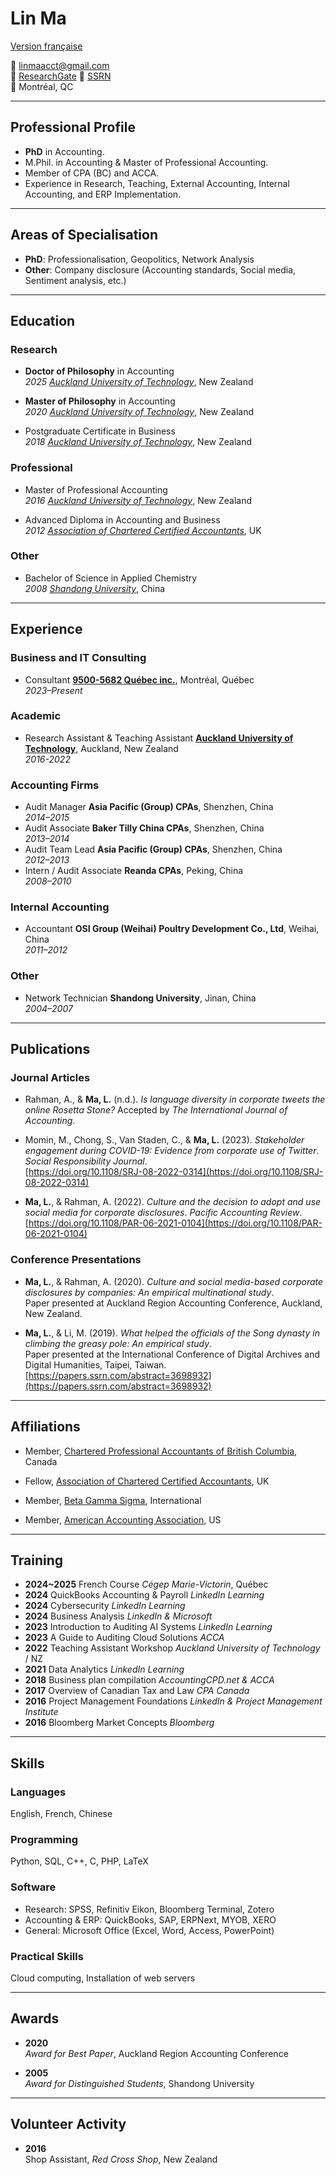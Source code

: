# Lin Ma

[Version française](https://95005682.ca/linacademie)

📧 [linmaacct@gmail.com](mailto:linmaacct@gmail.com)  
🔬 [ResearchGate](https://www.researchgate.net/profile/Lin-Ma-50) 
📝 [SSRN](https://papers.ssrn.com/sol3/cf_dev/AbsByAuth.cfm?per_id=4386573)  
📍 Montréal, QC

---

## Professional Profile

- **PhD** in Accounting.
- M.Phil. in Accounting & Master of Professional Accounting.
- Member of CPA (BC) and ACCA. 
- Experience in Research, Teaching, External Accounting, Internal Accounting, and ERP Implementation. 

---

## Areas of Specialisation

- **PhD**: Professionalisation, Geopolitics, Network Analysis  
- **Other**: Company disclosure (Accounting standards, Social media, Sentiment analysis, etc.)  

---

## Education

### Research

- **Doctor of Philosophy** in Accounting  
 *2025* [*Auckland University of Technology*](https://www.aut.ac.nz/), New Zealand   
  
- **Master of Philosophy** in Accounting  
 *2020* [*Auckland University of Technology*](https://www.aut.ac.nz/), New Zealand  

- Postgraduate Certificate in Business  
 *2018* [*Auckland University of Technology*](https://www.aut.ac.nz/), New Zealand  

### Professional

 - Master of Professional Accounting  
 *2016* [*Auckland University of Technology*](https://www.aut.ac.nz/), New Zealand  
  
 - Advanced Diploma in Accounting and Business  
 *2012* [*Association of Chartered Certified Accountants*](https://www.accaglobal.com/us/en.html), UK  
  
### Other
 -  Bachelor of Science in Applied Chemistry  
*2008* [*Shandong University*](https://www.en.sdu.edu.cn/), China  
  

---
## Experience

### Business and IT Consulting 
 - Consultant [**9500-5682 Québec inc.**](https://95005682.ca/), Montréal, Québec  
*2023–Present*

### Academic
 - Research Assistant & Teaching Assistant [**Auckland University of Technology**](https://www.aut.ac.nz/), Auckland, New Zealand  
*2016-2022*

### Accounting Firms
   - Audit Manager **Asia Pacific (Group) CPAs**, Shenzhen, China  
*2014–2015*
   - Audit Associate  **Baker Tilly China CPAs**, Shenzhen, China  
*2013–2014*
   - Audit Team Lead  **Asia Pacific (Group) CPAs**, Shenzhen, China  
*2012–2013*
   - Intern / Audit Associate **Reanda CPAs**, Peking, China  
*2008–2010*

### Internal Accounting
   - Accountant **OSI Group (Weihai) Poultry Development Co., Ltd**, Weihai, China  
*2011–2012*

### Other
   - Network Technician **Shandong University**, Jinan, China  
*2004–2007*

---

## Publications

### Journal Articles

- Rahman, A., & **Ma, L.** (n.d.). *Is language diversity in corporate tweets the online Rosetta Stone?* Accepted by *The International Journal of Accounting*.

- Momin, M., Chong, S., Van Staden, C., & **Ma, L.** (2023). *Stakeholder engagement during COVID-19: Evidence from corporate use of Twitter*. *Social Responsibility Journal*.  
  [https://doi.org/10.1108/SRJ-08-2022-0314](https://doi.org/10.1108/SRJ-08-2022-0314)

- **Ma, L.**, & Rahman, A. (2022). *Culture and the decision to adopt and use social media for corporate disclosures*. *Pacific Accounting Review*.  
  [https://doi.org/10.1108/PAR-06-2021-0104](https://doi.org/10.1108/PAR-06-2021-0104)

### Conference Presentations

- **Ma, L.**, & Rahman, A. (2020). *Culture and social media-based corporate disclosures by companies: An empirical multinational study*.  
  Paper presented at Auckland Region Accounting Conference, Auckland, New Zealand.

- **Ma, L.**, & Li, M. (2019). *What helped the officials of the Song dynasty in climbing the greasy pole: An empirical study*.  
  Paper presented at the International Conference of Digital Archives and Digital Humanities, Taipei, Taiwan.  
  [https://papers.ssrn.com/abstract=3698932](https://papers.ssrn.com/abstract=3698932)

---

## Affiliations

- Member, [Chartered Professional Accountants of British Columbia](https://bccpa.ca), Canada

- Fellow, [Association of Chartered Certified Accountants](https://www.accaglobal.com/gb/en.html), UK

- Member, [Beta Gamma Sigma](https://www.betagammasigma.org/home), International

- Member, [American Accounting Association](https://certificates.aaahq.org/f9ae9019-6dc3-491b-9383-ae5ff9443d60), US

---

## Training

- **2024~2025**  French Course *Cégep Marie-Victorin*, Québec
- **2024**  QuickBooks Accounting & Payroll *LinkedIn Learning*
- **2024**  Cybersecurity *LinkedIn Learning*
- **2024**  Business Analysis *LinkedIn & Microsoft*
- **2023**  Introduction to Auditing AI Systems *LinkedIn Learning*
- **2023**  A Guide to Auditing Cloud Solutions *ACCA*
- **2022**  Teaching Assistant Workshop *Auckland University of Technology* / NZ
- **2021**  Data Analytics *LinkedIn Learning*
- **2018**  Business plan compilation *AccountingCPD.net & ACCA*
- **2017**  Overview of Canadian Tax and Law *CPA Canada*
- **2016**  Project Management Foundations *LinkedIn & Project Management Institute*
- **2016**  Bloomberg Market Concepts *Bloomberg*

---

## Skills

### Languages

English, French, Chinese

### Programming

Python, SQL, C++, C, PHP, LaTeX

### Software

- Research: SPSS, Refinitiv Eikon, Bloomberg Terminal, Zotero  
- Accounting & ERP: QuickBooks, SAP, ERPNext, MYOB, XERO  
- General: Microsoft Office (Excel, Word, Access, PowerPoint)

### Practical Skills

Cloud computing, Installation of web servers

---

## Awards

- **2020**  
  *Award for Best Paper*, Auckland Region Accounting Conference

- **2005**  
  *Award for Distinguished Students*, Shandong University

---

## Volunteer Activity

- **2016**  
  Shop Assistant, *Red Cross Shop*, New Zealand

